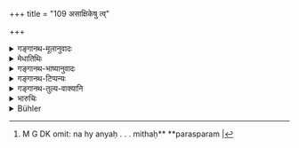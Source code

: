 +++
title = "109 असाक्षिकेषु त्व्"

+++

<details><summary>गङ्गानथ-मूलानुवादः</summary>

In witness-less cases, if he cannot get at the truth between the two disputants by any means, he should discover it by means of oath.—(109)
</details>

<details><summary>मेधातिथिः</summary>

अविद्यमानाः साक्षिणो येष्व् **अर्थेषु** व्यवहारेषु ते **ऽसाक्षिकाः** । तेषु **सत्यम्** अजानानो राजा **तत्त्वतो** लौकिकेनानुमानेनापीत्य् अर्थः । तत्र **शपथेनापि** वक्ष्यमाणेन दैवेनानुमानेन **लम्भयेत्** जानीयात् । लभिः प्राप्तिवचनो ऽपि सामर्थ्याज् जानात्यर्थः । न ह्य् अन्यः सत्यस्य लाभः । "न विन्दन्" इति पाठे ऽप्य् एवम् एव व्याख्येयम् । "असाक्षिकेषु शपथेन लम्भयेत्" इत्य् एतावद् विध्युद्देशवाक्यावसानात् श्लोकपूरणार्थम् । **मिथः **परस्परम्[^८५] ॥ ८.१०९ ॥


[^८५]:
     M G DK omit: na hy anyaḥ . . . mithaḥ** **parasparam |
</details>

<details><summary>गङ्गानथ-भाष्यानुवादः</summary>

‘*Witnessless cases*,’—those cases in which there are no witnesses;—in regard to these, when the king fails to find out the truth,—*by any means*,—*i.e*, by any ordinary methods,—‘*he shall discover*’—learn—it ‘*by means of oath*’—*i.e*, by transcendental methods of inference. The root ‘*labh*’ ‘to get at’ (in ‘*lambhayet*’), though literally meaning the *attaining* of a thing, indirectly implies *knowing*.

All that the advice conveyed by the injunction means is that ‘in cases where there are no witnesses, he shall discover the truth by means of oath’; all the rest merely fills up the metre.

‘*Mithaḥ*’—between themselves.—(109)
</details>

<details><summary>गङ्गानथ-टिप्पन्यः</summary>

‘*Śapathena*’—‘Supernatural proof’ (Medhātithi);—‘oath’—‘touching of the head and so forth’ (Nārāyaṇa),—or declaring ‘may heinous sins accrue to me if what I have said turns out to be untrue’ (Nandana).

This verse is quoted in *Aparārka* (p. 694), which adds that ‘*asākṣikeṣu*’ means ‘in cases where no human evidence is available’;—and in *Vīramitrodaya* (Vyavahāra, 71b), which explains ‘*asākṣikeṣu*’ in the same manner.
</details>

<details><summary>गङ्गानथ-तुल्य-वाक्यानि</summary>

*Gautama* (13.12-13).—‘Some declare that the witnesses shall be charged
with oath to speak the truth. In the case of others than Brāhmaṇas that oath shall be sworn in the presence of Gods, of Brāhmaṇas and of the King.’

*Viṣṇu* (5.19).—‘Let the Judge summon the witnesses, at the time of
sunrise, and examine them, after having bound them by an oath.’

*Viṣṇu* (9.33).—‘Let the Judge summon the defendant at the time of
sunrise, after having fasted on the previous day and bathed in his clothes, and make him go through all the ordeals in the presence of Gods and of Brāhmaṇas.’

*Nārada* (1.235, 236, 239).—‘When owing to the negligence of the
creditor, both documentary evidence and witnesses are missing,—and the defendant denies his obligation, three different methods may be adopted:—Timely reminder, Argument, and thirdly, Oath; these are the measures that the plaintiff should adopt against his adversary. If arguments are of no avail, let him cause the defendant to undergo one of the ordeals.’

*Nārada* (1.247-249).—‘If no witness is forthcoming, for either of the
two litigant parties, he must test them through ordeals and oaths of every sort. When a heavy crime has been committed, the King shall administer one of the ordeals: in light cases, the virtuous king shall swear the man with oaths.’

*Yājñavalkya* (2.97).—‘Calling him at sun-rise, after he has fasted and
bathed with clothes on, he shall make him go through the ordeals, in the presence of Gods, Brāhmaṇas and the King.’

*Bṛhaspati* (10.1-3).—‘A forger of gems, pearl or coral, one withholding
a deposit, a ruffian and an adulterer shall, in every case, be tested by oaths and ordeals. In charges related to heavy crimes, or to the appropriation of a deposit, the King should try the case by ordeals, even though there be witnesses. When a thing has happened long ago, or in secret, or when the witnesses have disappeared, or are perjured all of them,—the trial should be conducted by having recourse to an ordeal.’

*Śukranīti* (4-5.460).—‘When argument also fails, ordeal has to be used
in the investigation of cases.’

Do. (4-5.525).—‘If one party urges *human* evidence, and the other
*divine*, the King should accept the former, not the latter.’

*Śukranīti* (4.5, 529).—‘The six kinds of decision are—through evidence,
argument, custom, oaths, king’s edict and confession by the defendant.’
</details>

<details><summary>भारुचिः</summary>

सत्यप्रशंसार्थं पुराकल्पार्थवाद उदाह्रियते विहितानुष्ठानप्ररोचनाय ॥ ८.११० ॥
</details>

<details><summary>Bühler</summary>

109	If two (parties) dispute about matters for which no witnesses are available, and the (judge) is unable to really ascertain the truth, he may cause it to be discovered even by an oath.
</details>
